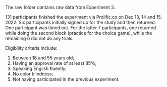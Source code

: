 The raw folder contains raw data from Experiment 3.

131 participants finished the experiment via Prolific.co on Dec 13, 14 and 15, 2022. Six participants initially signed up for the study and then returned. One participant was timed out. For the latter 7 participants, one returned while doing the second block (practice for the choice game), while the remaining 6 did not do any trials.

Eligibility criteria include:
1. Between 18 and 55 years old;
2. Having an approval rate of at least 85%;
3. Speaking English fluently;
4. No color blindness;
5. Not having participated in the previous experiment.
